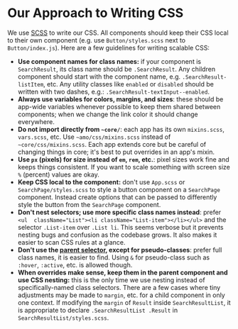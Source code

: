 # Our Approach to Writing CSS

We use [SCSS](http://sass-lang.com/documentation/file.SCSS_FOR_SASS_USERS.html) to write our CSS. All components should keep their CSS local to their own component (e.g. use `Button/styles.scss` next to `Button/index.js`). Here are a few guidelines for writing scalable CSS:

* **Use component names for class names:** if your component is `SearchResult`, its class name should be `.SearchResult`. Any children component should start with the component name, e.g. `.SearchResult-listItem`, etc. Any utility classes like `enabled` or `disabled` should be written with two dashes, e.g.: `.SearchResult-textInput--enabled`.
* **Always use variables for colors, margins, and sizes**: these should be app-wide variables whenever possible to keep them shared between components; when we change the link color it should change everywhere.
* **Do not import directly from `~core/`**: each app has its own `mixins.scss`, `vars.scss`, etc. Use `~amo/css/mixins.scss` instead of `~core/css/mixins.scss`. Each app extends core but be careful of changing things in core; it's best to put overrides in an app's mixin.
* **Use `px` (pixels) for size instead of `em`, `rem`, etc.**: pixel sizes work fine and keeps things consistent. If you want to scale something with screen size `%` (percent) values are okay.
* **Keep CSS local to the component:** don't use `App.scss` or `SearchPage/styles.scss` to style a button component on a `SearchPage` component. Instead create options that can be passed to differently style the button from the `SearchPage` component.
* **Don't nest selectors; use more specific class names instead**: prefer `<ul  className="List"><li className="List-item"></li></ul>` and the selector `.List-item` over `.List li`. This seems verbose but it prevents nesting bugs and confusion as the codebase grows. It also makes it easier to scan CSS rules at a glance.
* **Don't use the [parent selector](http://sass-lang.com/documentation/file.SASS_REFERENCE.html#Referencing_Parent_Selectors_____parent-selector), except for pseudo-classes**: prefer full class names, it is easier to find. Using `&` for pseudo-class such as `:hover`, `:active`, etc. is allowed though.
* **When overrides make sense, keep them in the parent component and use CSS nesting:** this is the only time we use nesting instead of specifically-named class selectors. There are a few cases where tiny adjustments may be made to `margin`, etc. for a child component in only one context. If modifying the `margin` of `Result` inside `SearchResultList`, it is appropriate to declare `.SearchResultList .Result` in `SearchResultList/styles.scss`.
